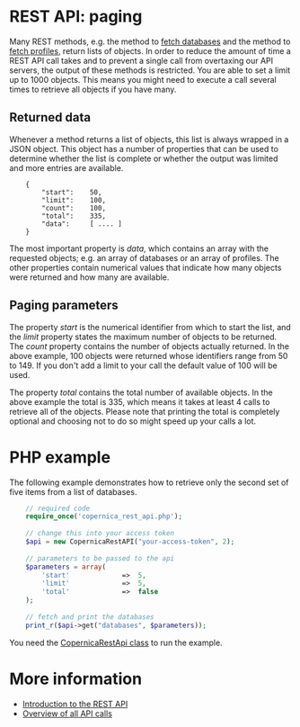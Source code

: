 # REST API: paging

Many REST methods, e.g. the method to [fetch databases](rest-get-databases)
and the method to [fetch profiles](rest-get-profile), return lists of objects.
In order to reduce the amount of time a REST API call takes and to prevent a
single call from overtaxing our API servers, the output of these methods is
restricted. You are able to set a limit up to 1000 objects. This means you 
might need to execute a call several times to retrieve all objects if you 
have many.

## Returned data

Whenever a method returns a list of objects, this list is always wrapped in a JSON object.
This object has a number of properties that can be used to determine whether
the list is complete or whether the output was limited and more entries are available.

```
    {
        "start":    50,
        "limit":    100,
        "count":    100,
        "total":    335,
        "data":     [ .... ]
    }
```

The most important property is *data*, which contains an array with the requested objects;
e.g. an array of databases or an array of profiles.
The other properties contain numerical values that indicate how many objects were returned
and how many are available.

## Paging parameters

The property *start* is the numerical identifier from which to start the list,
and the *limit* property states the maximum number of objects to be returned.
The *count* property contains the number of objects actually returned.
In the above example, 100 objects were returned whose identifiers range from 50 to 149. 
If you don't add a limit to your call the default value of 100 will be used.

The property *total* contains the total number of available objects.
In the above example the total is 335, which means it takes at least 4 calls
to retrieve all of the objects. Please note that printing the total is completely 
optional and choosing not to do so might speed up your calls a lot.

# PHP example

The following example demonstrates how to retrieve only the second set of five items from a list of databases.

```php
    // required code
    require_once('copernica_rest_api.php');
    
    // change this into your access token
    $api = new CopernicaRestAPI("your-access-token", 2);
    
    // parameters to be passed to the api
    $parameters = array(
        'start'             =>  5,
        'limit'             =>  5,
        'total'             =>  false
    );
    
    // fetch and print the databases
    print_r($api->get("databases", $parameters));
```

You need the [CopernicaRestApi class](rest-php) to run the example.

# More information

* [Introduction to the REST API](./rest-introduction.md)
* [Overview of all API calls](./rest-api.md)
